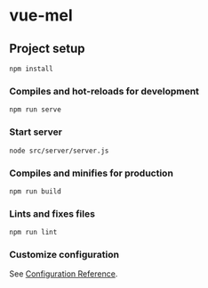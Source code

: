 # vue-mel

## Project setup
```
npm install
```

### Compiles and hot-reloads for development
```
npm run serve
```
### Start server
```
node src/server/server.js
```

### Compiles and minifies for production
```
npm run build
```

### Lints and fixes files
```
npm run lint
```

### Customize configuration
See [Configuration Reference](https://cli.vuejs.org/config/).
